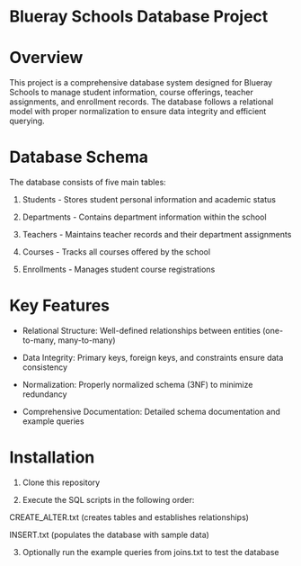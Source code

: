 # Blueray Schools Database Project

# Overview

This project is a comprehensive database system designed for Blueray Schools to manage student information, course offerings, teacher assignments, and enrollment records. The database follows a relational model with proper normalization to ensure data integrity and efficient querying.

# Database Schema
The database consists of five main tables:

1. Students - Stores student personal information and academic status

2. Departments - Contains department information within the school

3. Teachers - Maintains teacher records and their department assignments

4. Courses - Tracks all courses offered by the school

5. Enrollments - Manages student course registrations

# Key Features
* Relational Structure: Well-defined relationships between entities (one-to-many, many-to-many)

* Data Integrity: Primary keys, foreign keys, and constraints ensure data consistency

* Normalization: Properly normalized schema (3NF) to minimize redundancy

* Comprehensive Documentation: Detailed schema documentation and example queries

# Installation
1. Clone this repository

2. Execute the SQL scripts in the following order:

CREATE_ALTER.txt (creates tables and establishes relationships)

INSERT.txt (populates the database with sample data)

3. Optionally run the example queries from joins.txt to test the database
